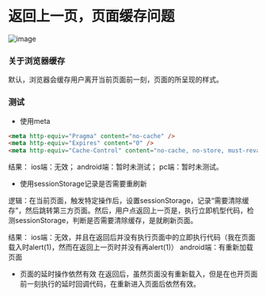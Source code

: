 # 返回上一页，页面缓存问题


![image](https://user-images.githubusercontent.com/25907273/33243095-0b711f6c-d2a5-11e7-9e37-438b01c772e1.png)

### 关于浏览器缓存
默认，浏览器会缓存用户离开当前页面前一刻，页面的所呈现的样式。

### 测试
- 使用meta
```html
<meta http-equiv="Pragma" content="no-cache" />
<meta http-equiv="Expires" content="0" />
<meta http-equiv="Cache-Control" content="no-cache, no-store, must-revalidate" />
```
结果：
ios端：无效；
android端：暂时未测试；
pc端：暂时未测试。

- 使用sessionStorage记录是否需要重刷新

逻辑：在当前页面，触发特定操作后，设置sessionStorage，记录“需要清除缓存”，然后跳转第三方页面。然后，用户点返回上一页是，执行立即机型代码，检测sessionStorage，判断是否需要清除缓存，是就刷新页面。

结果：
ios端：无效，并且在返回后并没有执行页面中的立即执行代码（我在页面载入时alert(1)，然而在返回上一页时并没有再alert(1)）
android端：有重新加载页面

- 页面的延时操作依然有效
在返回后，虽然页面没有重新载入，但是在也开页面前一刻执行的延时回调代码，在重新进入页面后依然有效。
